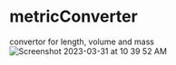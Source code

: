 # metricConverter
convertor for length, volume and mass
![Screenshot 2023-03-31 at 10 39 52 AM](https://user-images.githubusercontent.com/86327711/229153230-deed76bd-4d9d-4f5d-b9f2-271819e3926a.png)

